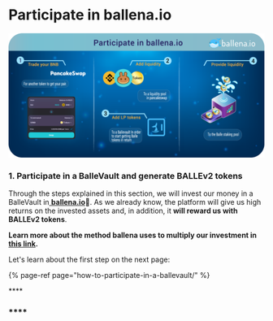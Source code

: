 # Participate in ballena.io

![](../../../../../.gitbook/assets/ballena.io-en.png)

### **1. Participate in a BalleVault and generate BALLEv2 tokens**

Through the steps explained in this section, we will invest our money in a BalleVault in[ **ballena.io**](https://app.ballena.io/)🐋. As we already know, the platform will give us high returns on the invested assets and, in addition, it **will reward us with BALLEv2 tokens**.

**Learn more about the method ballena uses to multiply our investment in** [**this link**](../../../../../getting-started-1/getting-started.md)**.**

Let's learn about the first step on the next page:

{% page-ref page="how-to-participate-in-a-ballevault/" %}

\*\*\*\*

### \*\*\*\*







